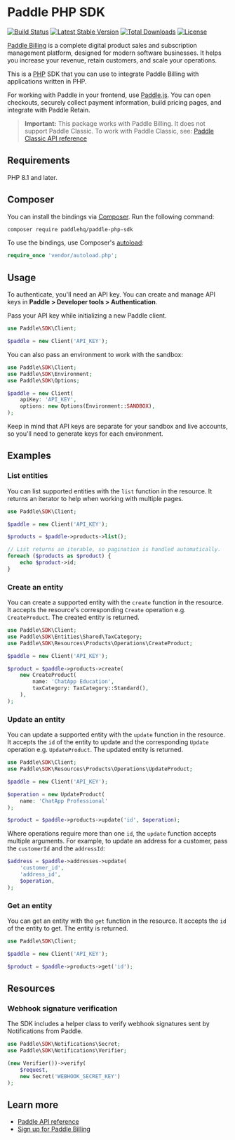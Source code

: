 # Paddle PHP SDK

[![Build Status](https://github.com/PaddleHQ/paddle-php-sdk/actions/workflows/ci.yml/badge.svg?branch=main)](https://github.com/PaddleHQ/paddle-php-sdk/actions/?query=branch%3Amain)
[![Latest Stable Version](https://poser.pugx.org/paddlehq/paddle-php-sdk/v)](https://packagist.org/packages/paddlehq/paddle-php-sdk)
[![Total Downloads](https://poser.pugx.org/paddlehq/paddle-php-sdk/downloads)](https://packagist.org/packages/paddlehq/paddle-php-sdk)
[![License](https://poser.pugx.org/paddlehq/paddle-php-sdk/license)](https://packagist.org/packages/paddlehq/paddle-php-sdk)

[Paddle Billing](https://www.paddle.com/billing?utm_source=dx&utm_medium=paddle-php-sdk) is a complete digital product sales and subscription management platform, designed for modern software businesses. It helps you increase your revenue, retain customers, and scale your operations.

This is a [PHP](https://www.php.net/) SDK that you can use to integrate Paddle Billing with applications written in PHP.

For working with Paddle in your frontend, use [Paddle.js](https://developer.paddle.com/paddlejs/overview?utm_source=dx&utm_medium=paddle-php-sdk). You can open checkouts, securely collect payment information, build pricing pages, and integrate with Paddle Retain.

> **Important:** This package works with Paddle Billing. It does not support Paddle Classic. To work with Paddle Classic, see: [Paddle Classic API reference](https://developer.paddle.com/classic/api-reference/1384a288aca7a-api-reference?utm_source=dx&utm_medium=paddle-php-sdk)

## Requirements

PHP 8.1 and later.

## Composer

You can install the bindings via [Composer](http://getcomposer.org/). Run the following command:

```bash
composer require paddlehq/paddle-php-sdk
```

To use the bindings, use Composer's [autoload](https://getcomposer.org/doc/01-basic-usage.md#autoloading):

```php
require_once 'vendor/autoload.php';
```

## Usage

To authenticate, you'll need an API key. You can create and manage API keys in **Paddle > Developer tools > Authentication**.

Pass your API key while initializing a new Paddle client.

``` php
use Paddle\SDK\Client;

$paddle = new Client('API_KEY');
```

You can also pass an environment to work with the sandbox:

``` php
use Paddle\SDK\Client;
use Paddle\SDK\Environment;
use Paddle\SDK\Options;

$paddle = new Client(
    apiKey: 'API_KEY',
    options: new Options(Environment::SANDBOX),
);
```

Keep in mind that API keys are separate for your sandbox and live accounts, so you'll need to generate keys for each environment.

## Examples

### List entities

You can list supported entities with the `list` function in the resource. It returns an iterator to help when working with multiple pages.

``` php
use Paddle\SDK\Client;

$paddle = new Client('API_KEY');

$products = $paddle->products->list();

// List returns an iterable, so pagination is handled automatically.
foreach ($products as $product) {
    echo $product->id;
}
```

### Create an entity

You can create a supported entity with the `create` function in the resource. It accepts the resource's corresponding `Create` operation e.g. `CreateProduct`. The created entity is returned.

``` php
use Paddle\SDK\Client;
use Paddle\SDK\Entities\Shared\TaxCategory;
use Paddle\SDK\Resources\Products\Operations\CreateProduct;

$paddle = new Client('API_KEY');

$product = $paddle->products->create(
    new CreateProduct(
        name: 'ChatApp Education',
        taxCategory: TaxCategory::Standard(),
    ),
);
```

### Update an entity

You can update a supported entity with the `update` function in the resource. It accepts the `id` of the entity to update and the corresponding `Update` operation e.g. `UpdateProduct`. The updated entity is returned.

``` php
use Paddle\SDK\Client;
use Paddle\SDK\Resources\Products\Operations\UpdateProduct;

$paddle = new Client('API_KEY');

$operation = new UpdateProduct(
    name: 'ChatApp Professional'
);

$product = $paddle->products->update('id', $operation);
```

Where operations require more than one `id`, the `update` function accepts multiple arguments. For example, to update an address for a customer, pass the `customerId` and the `addressId`:

``` php
$address = $paddle->addresses->update(
    'customer_id',
    'address_id',
    $operation,
);
```

### Get an entity

You can get an entity with the `get` function in the resource. It accepts the `id` of the entity to get. The entity is returned.

``` php
use Paddle\SDK\Client;

$paddle = new Client('API_KEY');

$product = $paddle->products->get('id');
```

## Resources

### Webhook signature verification

The SDK includes a helper class to verify webhook signatures sent by Notifications from Paddle.

``` php
use Paddle\SDK\Notifications\Secret;
use Paddle\SDK\Notifications\Verifier;

(new Verifier())->verify(
    $request,
    new Secret('WEBHOOK_SECRET_KEY')
);
```

## Learn more

- [Paddle API reference](https://developer.paddle.com/api-reference/overview?utm_source=dx&utm_medium=paddle-php-sdk)
- [Sign up for Paddle Billing](https://login.paddle.com/signup?utm_source=dx&utm_medium=paddle-php-sdk)
